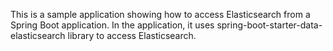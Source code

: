 This is a sample application showing how to access Elasticsearch from a Spring Boot application. In the application, it uses spring-boot-starter-data-elasticsearch library to access Elasticsearch.
